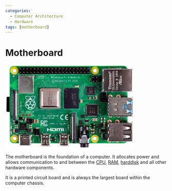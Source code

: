 ```yaml
---
categories:
  - Computer Architecture
  - Hardware
tags: [motherboard]
---
```


# Motherboard

<img src="../img/motherboard-pi.jpg" width="400px"/>

The motherboard is the foundation of a computer. It allocates power and allows communication to and between the [CPU](./../Computer_Architecture/CPU/Von_Neumann_architecture.md), [RAM](../Hardware/Memory/Basics.md), [harddisk](/Operating_Systems/Disks.md) and all other hardware components.

It is a printed circuit board and is always the largest board within the computer chassis.
